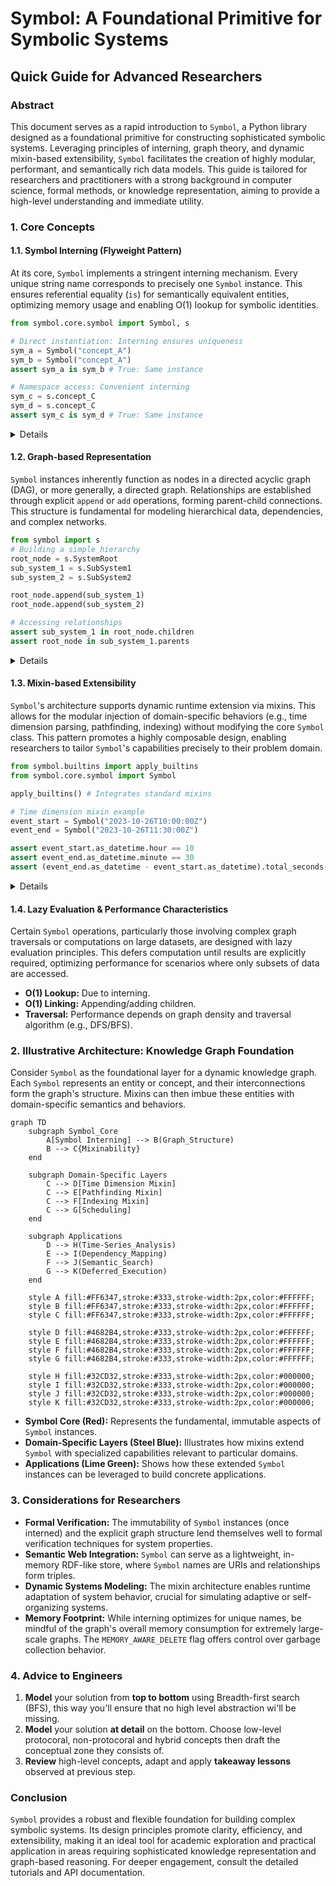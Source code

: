 # Symbol: A Foundational Primitive for Symbolic Systems

## Quick Guide for Advanced Researchers

### Abstract

This document serves as a rapid introduction to `Symbol`, a Python library designed as a foundational primitive for constructing sophisticated symbolic systems. Leveraging principles of interning, graph theory, and dynamic mixin-based extensibility, `Symbol` facilitates the creation of highly modular, performant, and semantically rich data models. This guide is tailored for researchers and practitioners with a strong background in computer science, formal methods, or knowledge representation, aiming to provide a high-level understanding and immediate utility.

### 1. Core Concepts

#### 1.1. Symbol Interning (Flyweight Pattern)

At its core, `Symbol` implements a stringent interning mechanism. Every unique string name corresponds to precisely one `Symbol` instance. This ensures referential equality (`is`) for semantically equivalent entities, optimizing memory usage and enabling O(1) lookup for symbolic identities.

```python
from symbol.core.symbol import Symbol, s

# Direct instantiation: Interning ensures uniqueness
sym_a = Symbol("concept_A")
sym_b = Symbol("concept_A")
assert sym_a is sym_b # True: Same instance

# Namespace access: Convenient interning
sym_c = s.concept_C
sym_d = s.concept_C
assert sym_c is sym_d # True: Same instance
```
<details>

```text
```
</details>

#### 1.2. Graph-based Representation

`Symbol` instances inherently function as nodes in a directed acyclic graph (DAG), or more generally, a directed graph. Relationships are established through explicit `append` or `add` operations, forming parent-child connections. This structure is fundamental for modeling hierarchical data, dependencies, and complex networks.

```python
from symbol import s
# Building a simple hierarchy
root_node = s.SystemRoot
sub_system_1 = s.SubSystem1
sub_system_2 = s.SubSystem2

root_node.append(sub_system_1)
root_node.append(sub_system_2)

# Accessing relationships
assert sub_system_1 in root_node.children
assert root_node in sub_system_1.parents
```
<details>

```text
```
</details>

#### 1.3. Mixin-based Extensibility

`Symbol`'s architecture supports dynamic runtime extension via mixins. This allows for the modular injection of domain-specific behaviors (e.g., time dimension parsing, pathfinding, indexing) without modifying the core `Symbol` class. This pattern promotes a highly composable design, enabling researchers to tailor `Symbol`'s capabilities precisely to their problem domain.

```python
from symbol.builtins import apply_builtins
from symbol.core.symbol import Symbol

apply_builtins() # Integrates standard mixins

# Time dimension mixin example
event_start = Symbol("2023-10-26T10:00:00Z")
event_end = Symbol("2023-10-26T11:30:00Z")

assert event_start.as_datetime.hour == 10
assert event_end.as_datetime.minute == 30
assert (event_end.as_datetime - event_start.as_datetime).total_seconds() == 5400.0 # 1 hour 30 minutes
```
<details>

```text
```
</details>

#### 1.4. Lazy Evaluation & Performance Characteristics

Certain `Symbol` operations, particularly those involving complex graph traversals or computations on large datasets, are designed with lazy evaluation principles. This defers computation until results are explicitly required, optimizing performance for scenarios where only subsets of data are accessed.

*   **O(1) Lookup:** Due to interning.
*   **O(1) Linking:** Appending/adding children.
*   **Traversal:** Performance depends on graph density and traversal algorithm (e.g., DFS/BFS).

### 2. Illustrative Architecture: Knowledge Graph Foundation

Consider `Symbol` as the foundational layer for a dynamic knowledge graph. Each `Symbol` represents an entity or concept, and their interconnections form the graph's structure. Mixins can then imbue these entities with domain-specific semantics and behaviors.

```mermaid
graph TD
    subgraph Symbol_Core
        A[Symbol Interning] --> B(Graph_Structure)
        B --> C{Mixinability}
    end

    subgraph Domain-Specific Layers
        C --> D[Time Dimension Mixin]
        C --> E[Pathfinding Mixin]
        C --> F[Indexing Mixin]
        C --> G[Scheduling]
    end

    subgraph Applications
        D --> H(Time-Series_Analysis)
        E --> I(Dependency_Mapping)
        F --> J(Semantic_Search)
        G --> K(Deferred_Execution)
    end

    style A fill:#FF6347,stroke:#333,stroke-width:2px,color:#FFFFFF;
    style B fill:#FF6347,stroke:#333,stroke-width:2px,color:#FFFFFF;
    style C fill:#FF6347,stroke:#333,stroke-width:2px,color:#FFFFFF;

    style D fill:#4682B4,stroke:#333,stroke-width:2px,color:#FFFFFF;
    style E fill:#4682B4,stroke:#333,stroke-width:2px,color:#FFFFFF;
    style F fill:#4682B4,stroke:#333,stroke-width:2px,color:#FFFFFF;
    style G fill:#4682B4,stroke:#333,stroke-width:2px,color:#FFFFFF;

    style H fill:#32CD32,stroke:#333,stroke-width:2px,color:#000000;
    style I fill:#32CD32,stroke:#333,stroke-width:2px,color:#000000;
    style J fill:#32CD32,stroke:#333,stroke-width:2px,color:#000000;
    style K fill:#32CD32,stroke:#333,stroke-width:2px,color:#000000;
```

*   **Symbol Core (Red):** Represents the fundamental, immutable aspects of `Symbol` instances.
*   **Domain-Specific Layers (Steel Blue):** Illustrates how mixins extend `Symbol` with specialized capabilities relevant to particular domains.
*   **Applications (Lime Green):** Shows how these extended `Symbol` instances can be leveraged to build concrete applications.

### 3. Considerations for Researchers

*   **Formal Verification:** The immutability of `Symbol` instances (once interned) and the explicit graph structure lend themselves well to formal verification techniques for system properties.
*   **Semantic Web Integration:** `Symbol` can serve as a lightweight, in-memory RDF-like store, where `Symbol` names are URIs and relationships form triples.
*   **Dynamic Systems Modeling:** The mixin architecture enables runtime adaptation of system behavior, crucial for simulating adaptive or self-organizing systems.
*   **Memory Footprint:** While interning optimizes for unique names, be mindful of the graph's overall memory consumption for extremely large-scale graphs. The `MEMORY_AWARE_DELETE` flag offers control over garbage collection behavior.

### 4. Advice to Engineers

1. **Model** your solution from **top to bottom** using Breadth-first search (BFS), this way you'll ensure that no high level abstraction wi'll be missing.
2. **Model** your solution **at detail** on the bottom. Choose low-level protocoral, non-protocoral and hybrid concepts then draft the conceptual zone they consists of.
3. **Review** high-level concepts, adapt and apply **takeaway lessons** observed at previous step. 

### Conclusion

`Symbol` provides a robust and flexible foundation for building complex symbolic systems. Its design principles promote clarity, efficiency, and extensibility, making it an ideal tool for academic exploration and practical application in areas requiring sophisticated knowledge representation and graph-based reasoning. For deeper engagement, consult the detailed tutorials and API documentation.
